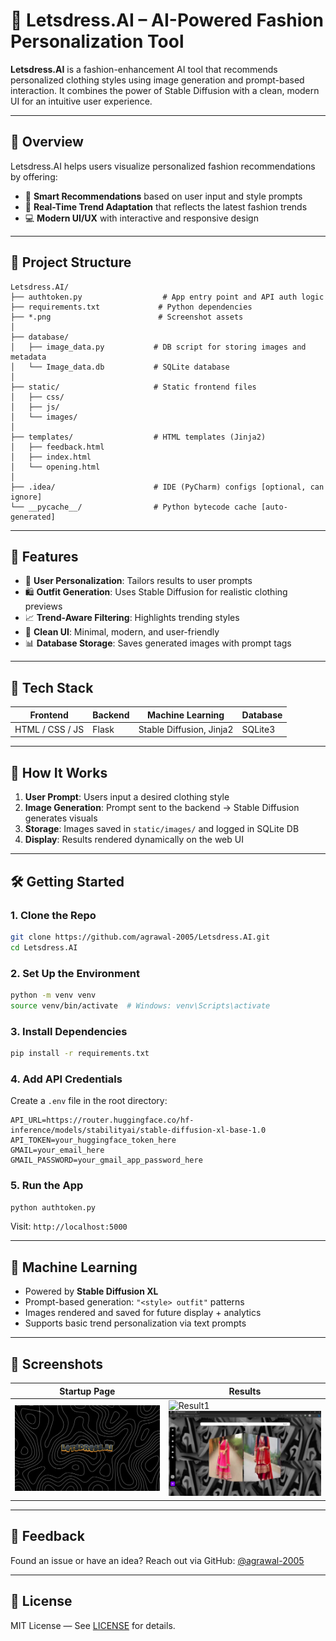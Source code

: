 # 👗 Letsdress.AI – AI-Powered Fashion Personalization Tool

**Letsdress.AI** is a fashion-enhancement AI tool that recommends personalized clothing styles using image generation and prompt-based interaction. It combines the power of Stable Diffusion with a clean, modern UI for an intuitive user experience.

---

## 📌 Overview

Letsdress.AI helps users visualize personalized fashion recommendations by offering:

* 🧠 **Smart Recommendations** based on user input and style prompts
* 🔁 **Real-Time Trend Adaptation** that reflects the latest fashion trends
* 💻 **Modern UI/UX** with interactive and responsive design

---

## 📁 Project Structure

```
Letsdress.AI/
├── authtoken.py                  # App entry point and API auth logic
├── requirements.txt             # Python dependencies
├── *.png                        # Screenshot assets
│
├── database/
│   ├── image_data.py           # DB script for storing images and metadata
│   └── Image_data.db           # SQLite database
│
├── static/                     # Static frontend files
│   ├── css/
│   ├── js/
│   └── images/
│
├── templates/                  # HTML templates (Jinja2)
│   ├── feedback.html
│   ├── index.html
│   └── opening.html
│
├── .idea/                      # IDE (PyCharm) configs [optional, can ignore]
└── __pycache__/                # Python bytecode cache [auto-generated]
```

---

## 🧠 Features

* 👤 **User Personalization**: Tailors results to user prompts
* 🛍️ **Outfit Generation**: Uses Stable Diffusion for realistic clothing previews
* 📈 **Trend-Aware Filtering**: Highlights trending styles
* 💅 **Clean UI**: Minimal, modern, and user-friendly
* 📊 **Database Storage**: Saves generated images with prompt tags

---

## 🧰 Tech Stack

| Frontend        | Backend | Machine Learning         | Database |
| --------------- | ------- | ------------------------ | -------- |
| HTML / CSS / JS | Flask   | Stable Diffusion, Jinja2 | SQLite3  |

---

## 🔄 How It Works

1. **User Prompt**: Users input a desired clothing style
2. **Image Generation**: Prompt sent to the backend → Stable Diffusion generates visuals
3. **Storage**: Images saved in `static/images/` and logged in SQLite DB
4. **Display**: Results rendered dynamically on the web UI

---

## 🛠️ Getting Started

### 1. Clone the Repo

```bash
git clone https://github.com/agrawal-2005/Letsdress.AI.git
cd Letsdress.AI
```

### 2. Set Up the Environment

```bash
python -m venv venv
source venv/bin/activate  # Windows: venv\Scripts\activate
```

### 3. Install Dependencies

```bash
pip install -r requirements.txt
```

### 4. Add API Credentials

Create a `.env` file in the root directory:

```env
API_URL=https://router.huggingface.co/hf-inference/models/stabilityai/stable-diffusion-xl-base-1.0
API_TOKEN=your_huggingface_token_here
GMAIL=your_email_here
GMAIL_PASSWORD=your_gmail_app_password_here
```

### 5. Run the App

```bash
python authtoken.py
```

Visit: `http://localhost:5000`

---

## 🧬 Machine Learning

* Powered by **Stable Diffusion XL**
* Prompt-based generation: `"<style> outfit"` patterns
* Images rendered and saved for future display + analytics
* Supports basic trend personalization via text prompts

---

## 📸 Screenshots

| Startup Page                 | Results                                         |
| ---------------------------- | ----------------------------------------------- |
| ![Startup](startup-page.png) | ![Result1](result.png) ![Result2](result-1.png) |

---

## 🙋 Feedback

Found an issue or have an idea?
Reach out via GitHub: [@agrawal-2005](https://github.com/agrawal-2005)

---

## 📄 License

MIT License — See [LICENSE](LICENSE) for details.